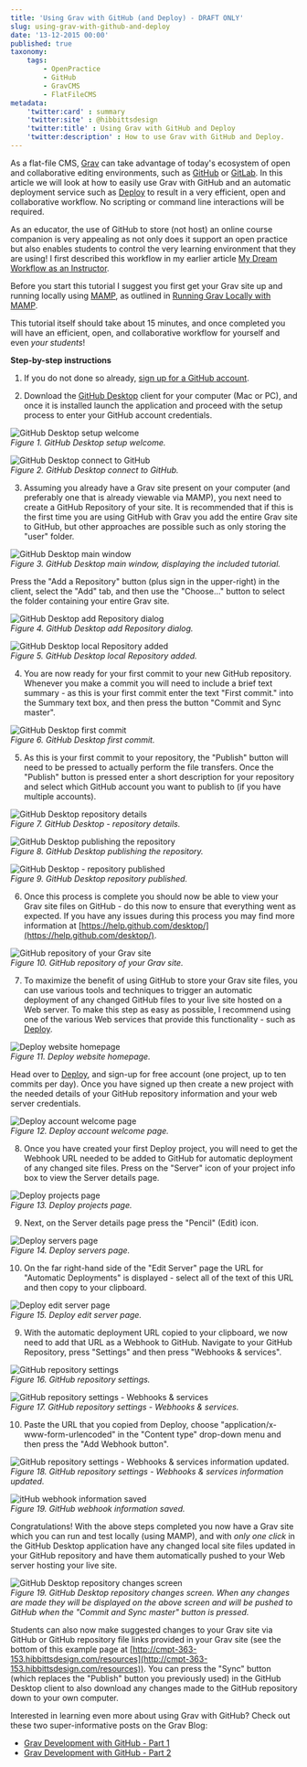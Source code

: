 ```yaml
---
title: 'Using Grav with GitHub (and Deploy) - DRAFT ONLY'
slug: using-grav-with-github-and-deploy
date: '13-12-2015 00:00'
published: true
taxonomy:
    tags:
        - OpenPractice
        - GitHub
        - GravCMS
        - FlatFileCMS
metadata:
    'twitter:card' : summary
    'twitter:site' : @hibbittsdesign
    'twitter:title' : Using Grav with GitHub and Deploy
    'twitter:description' : How to use Grav with GitHub and Deploy.
---
```


As a flat-file CMS, [Grav](http:getgrav.org) can take advantage of today's ecosystem of open and collaborative editing environments, such as [GitHub](http://github.com) or [GitLab](http://gitlab.com). In this article we will look at how to easily use Grav with GitHub and an automatic deployment service such as [Deploy](http://www.deployhq.com) to result in a very efficient, open and collaborative workflow. No scripting or command line interactions will be required.

As an educator, the use of GitHub to store (not host) an online course companion is very appealing as not only does it support an open practice but also enables students to control the very learning environment that they are using! I first described this workflow in my earlier article [My Dream Workflow as an Instructor](../my-dream-workflow-as-an-instructor).

Before you start this tutorial I suggest you first get your Grav site up and running locally using [MAMP](https://www.mamp.info/en/), as outlined in [Running Grav Locally with MAMP](../running-grav-locally-with-mamp).

This tutorial itself should take about 15 minutes, and once completed you will have an efficient, open, and collaborative workflow for yourself and even _your students_!

**Step-by-step instructions**

1. If you do not done so already, [sign up for a GitHub account](https://github.com/join).

2. Download the [GitHub Desktop](https://desktop.github.com/) client for your computer (Mac or PC), and once it is installed launch the application and proceed with the setup process to enter your GitHub account credentials.

  ![GitHub Desktop setup welcome](github-desktop-welcome-1.png)  
  _Figure 1. GitHub Desktop setup welcome._

  ![GitHub Desktop connect to GitHub](github-desktop-welcome-2.png)  
  _Figure 2. GitHub Desktop connect to GitHub._

3. Assuming you already have a Grav site present on your computer (and preferably one that is already viewable via MAMP), you next need to create a GitHub Repository of your site. It is recommended that if this is the first time you are using GitHub with Grav you add the entire Grav site to GitHub, but other approaches are possible such as only storing the "user" folder.

  ![GitHub Desktop main window](github-desktop-main-window.png)  
  _Figure 3. GitHub Desktop main window, displaying the included tutorial._

  Press the "Add a Repository" button (plus sign in the upper-right) in the client, select the "Add" tab, and then use the "Choose..." button to select the folder containing your entire Grav site.

  ![GitHub Desktop add Repository dialog](github-desktop-add-repository-dialog.png)  
  _Figure 4. GitHub Desktop add Repository dialog._

  ![GitHub Desktop local Repository added](github-desktop-local-repository-added.png)  
  _Figure 5. GitHub Desktop local Repository added._

4. You are now ready for your first commit to your new GitHub repository. Whenever you make a commit you will need to include a brief text summary - as this is your first commit enter the text "First commit." into the Summary text box, and then press the button "Commit and Sync master".

  ![GitHub Desktop first commit](github-desktop-first-commit.png)  
  _Figure 6.  GitHub Desktop first commit._

5. As this is your first commit to your repository, the "Publish" button will need to be pressed to actually perform the file transfers. Once the "Publish" button is pressed enter a short description for your repository and select which GitHub account you want to publish to (if you have multiple accounts).

  ![GitHub Desktop repository details](github-desktop-publish-repository.png)  
  _Figure 7. GitHub Desktop - repository details._

  ![GitHub Desktop publishing the repository](github-desktop-publishing-the-repository.png)  
  _Figure 8. GitHub Desktop publishing the repository._

  ![GitHub Desktop - repository published](github-desktop-repository-published.png)  
  _Figure 9. GitHub Desktop repository published._

6. Once this process is complete you should now be able to view your Grav site files on GitHub - do this now to ensure that everything went as expected. If you have any issues during this process you may find more information at [https://help.github.com/desktop/](https://help.github.com/desktop/).

  ![GitHub repository of your Grav site](github-repository.png)  
  _Figure 10. GitHub repository of your Grav site._

7. To maximize the benefit of using GitHub to store your Grav site files, you can use various tools and techniques to trigger an automatic deployment of any changed GitHub files to your live site hosted on a Web server. To make this step as easy as possible, I recommend using one of the various Web services that provide this functionality - such as [Deploy](deployhq.com).

  ![Deploy website homepage](deploy.png)  
  _Figure 11. Deploy website homepage._

  Head over to [Deploy](deployhq.com), and sign-up for free account (one project, up to ten commits per day). Once you have signed up then create a new project with the needed details of your GitHub repository information and your web server credentials.

  ![Deploy account welcome page](deploy-welcome.png)  
  _Figure 12. Deploy account welcome page._

8. Once you have created your first Deploy project, you will need to get the Webhook URL needed to be added to GitHub for automatic deployment of any changed site files. Press on the "Server" icon of your project info box to view the Server details page.

  ![Deploy projects page](deploy-projects.png)  
  _Figure 13. Deploy projects page._

9. Next, on the Server details page press the "Pencil" (Edit) icon.

  ![Deploy servers page](deploy-servers.png)  
  _Figure 14. Deploy servers page._

10. On the far right-hand side of the "Edit Server" page the URL for "Automatic Deployments" is displayed - select all of the text of this URL and then copy to your clipboard.

  ![Deploy edit server page](deploy-edit-server.png)  
  _Figure 15. Deploy edit server page._

9. With the automatic deployment URL copied to your clipboard, we now need to add that URL as a Webhook to GitHub. Navigate to your GitHub Repository, press "Settings" and then press "Webhooks & services".

  ![GitHub repository settings](github-settings.png)  
  _Figure 16. GitHub repository settings._

  ![ GitHub repository settings - Webhooks & services](github-settings-webhook.png)  
  _Figure 17. GitHub repository settings - Webhooks & services._

10. Paste the URL that you copied from Deploy, choose "application/x-www-form-urlencoded" in the "Content type" drop-down menu and then press the "Add Webhook button".

  ![GitHub repository settings - Webhooks & services information updated.](github-settings-webhook-entered.png)  
  _Figure 18. GitHub repository settings - Webhooks & services information updated._

  ![itHub webhook information saved](github-webhook-added.png)  
  _Figure 19. GitHub webhook information saved._

Congratulations! With the above steps completed you now have a Grav site which you can run and test locally (using MAMP), and with _only one click_ in the GitHub Desktop application have any changed local site files updated in your GitHub repository and have them automatically pushed to your Web server hosting your live site.

  ![ GitHub Desktop repository changes screen](github-desktop-repository-sync.png)  
  _Figure 19. GitHub Desktop repository changes screen. When any changes are made they will be displayed on the above screen and will be pushed to GitHub when the "Commit and Sync master" button is pressed._

Students can also now make suggested changes to your Grav site via GitHub or GitHub repository file links provided in your Grav site (see the bottom of this example page at [http://cmpt-363-153.hibbittsdesign.com/resources](http://cmpt-363-153.hibbittsdesign.com/resources)). You can press the "Sync" button (which replaces the "Publish" button you previously used) in the GitHub Desktop client to also download any changes made to the GitHub repository down to your own computer.

  Interested in learning even more about using Grav with GitHub? Check out these two super-informative posts on the Grav Blog:
  * [Grav Development with GitHub - Part 1](http://getgrav.org/blog/developing-with-github-part-1)
  * [Grav Development with GitHub - Part 2](http://getgrav.org/blog/developing-with-github-part-2)
